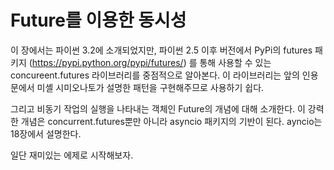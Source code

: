 <!-- 
[UML클래스전략패턴](https://github.com/hyeonDD/fluent_python/blob/master/Part16/ex16-1/UML_class_diagram.png)
 -->
# Future를 이용한 동시성

이 장에서는 파이썬 3.2에 소개되었지만, 파이썬 2.5 이후 버전에서 PyPi의 futures 패키지 (https://pypi.python.org/pypi/futures/) 를 통해 사용할 수 있는 concureent.futures 라이브러리를 중점적으로 알아본다. 이 라이브러리는 앞의 인용문에서 미셸 시미오나토가 설명한 패턴을 구현해주므로 사용하기 쉽다.

그리고 비동기 작업의 실행을 나타내는 객체인 Future의 개념에 대해 소개한다. 이 강력한 개념은 concurrent.futures뿐만 아니라 asyncio 패키지의 기반이 된다. ayncio는 18장에서 설명한다.

일단 재미있는 에제로 시작해보자.